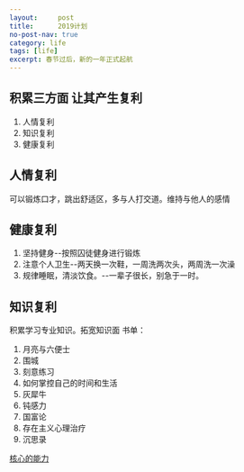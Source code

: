```yaml
---
layout:     post
title:      2019计划
no-post-nav: true
category: life
tags: [life]
excerpt: 春节过后，新的一年正式起航
---
```

## 积累三方面 让其产生复利
1. 人情复利
2. 知识复利
3. 健康复利

## 人情复利
可以锻炼口才，跳出舒适区，多与人打交道。维持与他人的感情

## 健康复利
1. 坚持健身--按照囚徒健身进行锻炼
2. 注意个人卫生--两天换一次鞋，一周洗两次头，两周洗一次澡
3. 规律睡眠，清淡饮食。--一辈子很长，别急于一时。
## 知识复利
积累学习专业知识。拓宽知识面
书单：
1. 月亮与六便士
2. 围城
2. 刻意练习
3. 如何掌控自己的时间和生活
4. 灰犀牛
5. 钝感力
6. 国富论
7. 存在主义心理治疗
8. 沉思录

[核心的能力](https://www.zhihu.com/question/303482683/answer/544428165)




